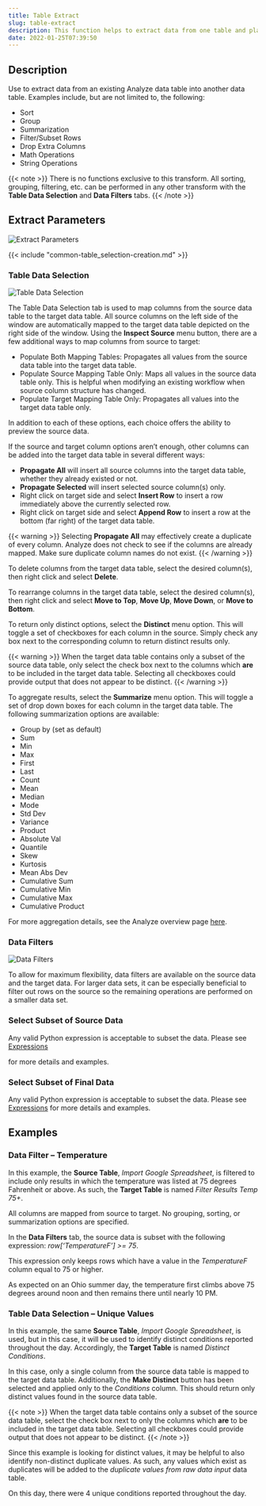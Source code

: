 ```yaml
---
title: Table Extract
slug: table-extract
description: This function helps to extract data from one table and place it in another
date: 2022-01-25T07:39:50
---
```



## Description


Use to extract data from an existing Analyze data table into another data table. Examples include, but are not limited to, the following:


* Sort
* Group
* Summarization
* Filter/Subset Rows
* Drop Extra Columns
* Math Operations
* String Operations

{{< note >}}
There is no functions exclusive to this transform. All sorting, grouping, filtering, etc. can be performed in any other transform with the **Table Data Selection** and **Data Filters** tabs.
{{< /note >}}


## Extract Parameters

![Extract Parameters](/images/extract_parameters.png)

{{< include "common-table_selection-creation.md" >}}
### Table Data Selection
![Table Data Selection](/images/table_data_selection.png)

The Table Data Selection tab is used to map columns from the source data table to the target data table. All source columns on the left side of the window are automatically mapped to the target data table depicted on the right side of the window. Using the **Inspect Source** menu button, there are a few additional ways to map columns from source to target:


* Populate Both Mapping Tables: Propagates all values from the source data table into the target data table.
* Populate Source Mapping Table Only: Maps all values in the source data table only. This is helpful when modifying an existing workflow when source column structure has changed.
* Populate Target Mapping Table Only: Propagates all values into the target data table only.

In addition to each of these options, each choice offers the ability to preview the source data.



If the source and target column options aren’t enough, other columns can be added into the target data table in several different ways:


* **Propagate All** will insert all source columns into the target data table, whether they already existed or not.
* **Propagate Selected** will insert selected source column(s) only.
* Right click on target side and select **Insert Row** to insert a row immediately above the currently selected row.
* Right click on target side and select **Append Row** to insert a row at the bottom (far right) of the target data table.


{{< warning >}}
Selecting **Propagate All** may effectively create a duplicate of every column. Analyze does not check to see if the columns are already mapped. Make sure duplicate column names do not exist.
{{< /warning >}}




To delete columns from the target data table, select the desired column(s), then right click and select **Delete**.



To rearrange columns in the target data table, select the desired column(s), then right click and select **Move to Top**, **Move Up**, **Move Down**, or **Move to Bottom**.



To return only distinct options, select the **Distinct** menu option. This will toggle a set of checkboxes for each column in the source. Simply check any box next to the corresponding column to return distinct results only.


{{< warning >}}
When the target data table contains only a subset of the source data table, only select the check box next to the columns which **are** to be included in the target data table. Selecting all checkboxes could provide output that does not appear to be distinct.
{{< /warning >}}




To aggregate results, select the **Summarize** menu option. This will toggle a set of drop down boxes for each column in the target data table. The following summarization options are available:


* Group by (set as default)
* Sum
* Min
* Max
* First
* Last
* Count
* Mean
* Median
* Mode
* Std Dev
* Variance
* Product
* Absolute Val
* Quantile
* Skew
* Kurtosis
* Mean Abs Dev
* Cumulative Sum
* Cumulative Min
* Cumulative Max
* Cumulative Product


For more aggregation details, see the Analyze overview page [here](/docs/workflow-steps/common/aggregation).



### Data Filters
![Data Filters](/images/table_data_filters.png)

To allow for maximum flexibility, data filters are available on the source data and the target data. For larger data sets, it can be especially beneficial to filter out rows on the source so the remaining operations are performed on a smaller data set.



### Select Subset of Source Data


Any valid Python expression is acceptable to subset the data. Please see [Expressions](/docs/expressions)


for more details and examples.







### Select Subset of Final Data


Any valid Python expression is acceptable to subset the data. Please see [Expressions](/docs/expressions) for more details and examples.



## **Examples**


### Data Filter – Temperature


In this example, the **Source Table**, *Import Google Spreadsheet*, is filtered to include only results in which the temperature was listed at 75 degrees Fahrenheit or above. As such, the **Target Table** is named *Filter Results Temp 75+*. 



All columns are mapped from source to target. No grouping, sorting, or summarization options are specified. 



In the **Data Filters** tab, the source data is subset with the following expression: *row[‘TemperatureF’] >= 75*. 



This expression only keeps rows which have a value in the *TemperatureF* column equal to 75 or higher. 



As expected on an Ohio summer day, the temperature first climbs above 75 degrees around noon and then remains there until nearly 10 PM.




### Table Data Selection – Unique Values


In this example, the same **Source Table**, *Import Google Spreadsheet*, is used, but in this case, it will be used to identify distinct conditions reported throughout the day. Accordingly, the **Target Table** is named *Distinct Conditions*. 



In this case, only a single column from the source data table is mapped to the target data table. Additionally, the **Make Distinct** button has been selected and applied only to the *Conditions* column. This should return only distinct values found in the source data table. 


{{< note >}}
When the target data table contains only a subset of the source data table, select the check box next to only the columns which **are** to be included in the target data table. Selecting all checkboxes could provide output that does not appear to be distinct.
{{< /note >}}




Since this example is looking for distinct values, it may be helpful to also identify non-distinct duplicate values. As such, any values which exist as duplicates will be added to the *duplicate values from raw data input*
data table. 


On this day, there were 4 unique conditions reported throughout the day. 
